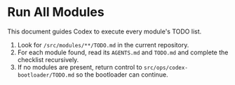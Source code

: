 # Run All Modules

This document guides Codex to execute every module's TODO list.

1. Look for `/src/modules/**/TODO.md` in the current repository.
2. For each module found, read its `AGENTS.md` and `TODO.md` and complete the
   checklist recursively.
3. If no modules are present, return control to `src/ops/codex-bootloader/TODO.md`
   so the bootloader can continue.
